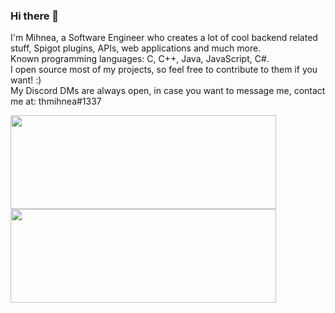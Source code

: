 ### Hi there 👋
I'm Mihnea, a Software Engineer who creates a lot of cool backend related stuff, Spigot plugins, APIs, web applications and much more.  
Known programming languages: C, C++, Java, JavaScript, C#.  
I open source most of my projects, so feel free to contribute to them if you want! :)  
My Discord DMs are always open, in case you want to message me, contact me at: thmihnea#1337

<a href="https://github.com/thmihnea">
  <img align="center" width="425" height="150" src="https://github-readme-stats.vercel.app/api?username=thmihnea&show_icons=true&theme=material-palenight" />
</a>
<a href="https://github.com/thmihnea">
  <img align="center" width="425" height="150" src="https://github-readme-stats.vercel.app/api/top-langs/?username=thmihnea&layout=compact&theme=material-palenight" />
</a>

<!--
**thmihnea/thmihnea** is a ✨ _special_ ✨ repository because its `README.md` (this file) appears on your GitHub profile.

Here are some ideas to get you started:

- 🔭 I’m currently working on ...
- 🌱 I’m currently learning ...
- 👯 I’m looking to collaborate on ...
- 🤔 I’m looking for help with ...
- 💬 Ask me about ...
- 📫 How to reach me: ...
- 😄 Pronouns: ...
- ⚡ Fun fact: ...
-->
